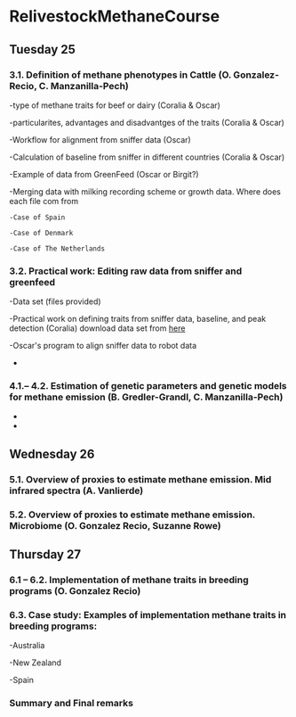 # RelivestockMethaneCourse

## Tuesday 25

### 3.1. Definition of methane phenotypes in Cattle (O. Gonzalez-Recio, C. Manzanilla-Pech)

  -type of methane traits for beef or dairy (Coralia & Oscar)
  
  -particularites, advantages and disadvantges of the traits (Coralia & Oscar)
  
  -Workflow for alignment from sniffer data (Oscar)
  
  -Calculation of baseline from sniffer in different countries (Coralia & Oscar)
  
  -Example of data from GreenFeed (Oscar or Birgit?)
  
  -Merging data with milking recording scheme or growth data. Where does each file com from
  
    -Case of Spain
    
    -Case of Denmark
    
    -Case of The Netherlands
  
### 3.2. Practical work: Editing raw data from sniffer and greenfeed

  -Data set (files provided)
  
  -Practical work on defining traits from sniffer data, baseline, and peak detection (Coralia)
  download data set from [here](data/output.txt.zip)
  
  -Oscar's program to align sniffer data to robot data
  
  -

### 4.1.– 4.2. Estimation of genetic parameters and genetic models for methane emission (B. Gredler-Grandl, C. Manzanilla-Pech)

-

-

## Wednesday 26

### 5.1. Overview of proxies to estimate methane emission. Mid infrared spectra (A. Vanlierde)

### 5.2. Overview of proxies to estimate methane emission. Microbiome (O. Gonzalez Recio, Suzanne Rowe)

## Thursday 27

### 6.1 – 6.2. Implementation of methane traits in breeding programs (O. Gonzalez Recio)

### 6.3. Case study: Examples of implementation methane traits in breeding programs: 
  
  -Australia
  
  -New Zealand
  
  -Spain

### Summary and Final remarks



